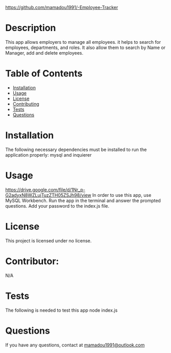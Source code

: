 
  https://github.com/mamadou1991/-Employee-Tracker
  # Description
  This app allows employers to manage all employees. it helps to search for employees, departments, and roles. It also allow them to search by Name or Manager, add and delete employees. 
  # Table of Contents 
  * [Installation](#installation)
  * [Usage](#usage)
  * [License](#license)
  * [Contributing](#contributor)
  * [Tests](#tests)
  * [Questions](#questions)
  # Installation
  The following necessary dependencies must be installed to run the application properly: mysql and inquierer
  # Usage
  https://drive.google.com/file/d/1Nr_p-G2adyxN8WZLujTuzZTH05ZSJh98/view
  In order to use this app, use MySQL Workbench. Run the app in the terminal and answer the prompted questions. Add your password to the index.js file.
  # License
  This project is licensed under no license. 

  # Contributor: 
  N/A
  # Tests
  The following is needed to test this app
  node index.js
  # Questions
  If you have any questions, contact at mamadou1991@outlook.com
  
  
  
  